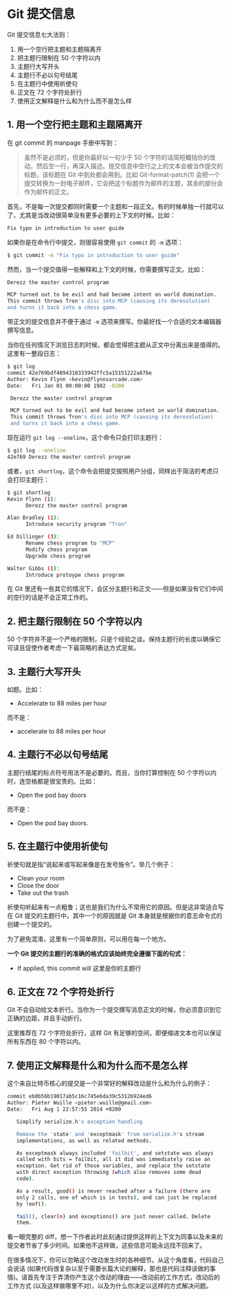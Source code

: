 Git 提交信息
===

Git 提交信息七大法则：

1. 用一个空行把主题和主题隔离开
2. 把主题行限制在 50 个字符以内
3. 主题行大写开头
4. 主题行不必以句号结尾
5. 在主题行中使用祈使句
6. 正文在 72 个字符处折行
7. 使用正文解释是什么和为什么而不是怎么样


## 1. 用一个空行把主题和主题隔离开
在 git commit 的 manpage 手册中写到：

> 虽然不是必须的，但是你最好以一句少于 50 个字符的话简短概括你的改动，然后空一行，再深入描述。提交信息中空行之上的文本会被当作提交的标题，该标题在 Git 中到处都会用到。比如 Git-format-patch(1) 会把一个提交转换为一封电子邮件，它会把这个标题作为邮件的主题，其余的部分会作为邮件的正文。

首先，不是每一次提交都同时需要一个主题和一段正文。有的时候单独一行就可以了，尤其是当改动很简单没有更多必要的上下文的时候。比如：
```bash
Fix typo in introduction to user guide
```

如果你是在命令行中提交，则很容易使用 `git commit` 的 `-m` 选项：
```bash
$ git commit -m "Fix typo in introduction to user guide"
```

然而，当一个提交值得一些解释和上下文的时候，你需要撰写正文。比如：
```bash
Derezz the master control program

MCP turned out to be evil and had become intent on world domination.
This commit throws Tron's disc into MCP (causing its deresolution)
and turns it back into a chess game.
```

带正文的提交信息并不便于通过 `-m` 选项来撰写。你最好找一个合适的文本编辑器撰写信息。

当你在任何情况下浏览日志的时候，都会觉得把主题从正文中分离出来是值得的。这里有一整段日志：
```bash
$ git log
commit 42e769bdf4894310333942ffc5a15151222a87be
Author: Kevin Flynn <kevin@flynnsarcade.com>
Date:   Fri Jan 01 00:00:00 1982 -0200

 Derezz the master control program

 MCP turned out to be evil and had become intent on world domination.
 This commit throws Tron's disc into MCP (causing its deresolution)
 and turns it back into a chess game.
```

现在运行 `git log --oneline`，这个命令只会打印主题行：
```bash
$ git log --oneline
42e769 Derezz the master control program
```

或者，`git shortlog`，这个命令会把提交按照用户分组，同样出于简洁的考虑只会打印主题行：
```bash
$ git shortlog
Kevin Flynn (1):
      Derezz the master control program

Alan Bradley (1):
      Introduce security program "Tron"

Ed Dillinger (3):
      Rename chess program to "MCP"
      Modify chess program
      Upgrade chess program

Walter Gibbs (1):
      Introduce protoype chess program
```

在 Git 里还有一些其它的情况下，会区分主题行和正文——但是如果没有它们中间的空行的话是不会正常工作的。


## 2. 把主题行限制在 50 个字符以内
50 个字符并不是一个严格的限制，只是个经验之谈。保持主题行的长度以确保它可读且促使作者考虑一下最简略的表达方式足矣。


## 3. 主题行大写开头
如题。比如：

- Accelerate to 88 miles per hour

而不是：

- accelerate to 88 miles per hour


## 4. 主题行不必以句号结尾
主题行结尾的标点符号用法不是必要的。而且，当你打算控制在 50 个字符以内时，连空格都是很宝贵的。比如：

- Open the pod bay doors

而不是：

- Open the pod bay doors.


## 5. 在主题行中使用祈使句
祈使句就是指“说起来或写起来像是在发号施令”。举几个例子：

- Clean your room
- Close the door
- Take out the trash

祈使句听起来有一点粗鲁；这也是我们为什么不常用它的原因。但是这非常适合写在 Git 提交的主题行中。其中一个的原因就是 Git 本身就是根据你的意志命令式的创建一个提交的。

为了避免混淆，这里有一个简单原则，可以用在每一个地方。

**一个 Git 提交的主题行的准确的格式应该始终完全遵循下面的句式：**

- If applied, this commit will 这里是你的主题行


## 6. 正文在 72 个字符处折行
Git 不会自动给文本折行。当你为一个提交撰写消息正文的时候，你必须意识到它正确的边距，并且手动折行。

这里推荐在 72 个字符处折行，这样 Git 有足够的空间，即便缩进文本也可以保证所有东西在 80 个字符以内。


## 7. 使用正文解释是什么和为什么而不是怎么样
这个来自比特币核心的提交是一个非常好的解释改动是什么和为什么的例子：
```bash
commit eb0b56b19017ab5c16c745e6da39c53126924ed6
Author: Pieter Wuille <pieter.wuille@gmail.com>
Date:   Fri Aug 1 22:57:55 2014 +0200

   Simplify serialize.h's exception handling

   Remove the 'state' and 'exceptmask' from serialize.h's stream
   implementations, as well as related methods.

   As exceptmask always included 'failbit', and setstate was always
   called with bits = failbit, all it did was immediately raise an
   exception. Get rid of those variables, and replace the setstate
   with direct exception throwing (which also removes some dead
   code).

   As a result, good() is never reached after a failure (there are
   only 2 calls, one of which is in tests), and can just be replaced
   by !eof().

   fail(), clear(n) and exceptions() are just never called. Delete
   them.
```

看一眼完整的 diff，想一下作者此时此刻通过提供这样的上下文为同事以及未来的提交者节省了多少时间。如果他不这样做，这些信息可能永远找不回来了。

在很多情况下，你可以忽略这个改动发生时的各种细节。从这个角度看，代码自己会说话 (如果代码很复杂以至于需要长篇大论的解释，那也是代码注释该做的事情)。请首先专注于弄清你产生这个改动的理由——改动前的工作方式，改动后的工作方式 (以及这样做哪里不对)，以及为什么你决定以这样的方式解决问题。
